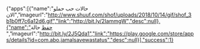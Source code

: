 

  {"apps":[{"name":"حالات حب حملو الان","imageurl":"http://www.shuuf.com/shof/uploads/2018/10/14/gif/shof_3b1b0ff7c6a12d6.gif","link":"http://bit.ly/2IammgW","desc":null},{"name":"حفظ حالة ","imageurl":"http://bit.ly/2J5Qda1","link":"https://play.google.com/store/apps/details?id=com.abo.jamalsavewastatus","desc":null}],"success":1}
